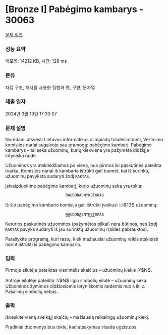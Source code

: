 # [Bronze I] Pabėgimo kambarys - 30063 

[문제 링크](https://www.acmicpc.net/problem/30063) 

### 성능 요약

메모리: 14212 KB, 시간: 128 ms

### 분류

자료 구조, 해시를 사용한 집합과 맵, 구현, 문자열

### 제출 일자

2024년 3월 19일 17:30:07

### 문제 설명

<p>Norėdami atšvęsti Lietuvos informatikos olimpiadų trisdešimtmetį, Vertinimo komisijos nariai sugalvojo sau pramogą: pabėgimo kambarį. Pabėgimo kambarys – tai seka užuominų, kurių kiekviena yra pažymėta didžiąja lotyniška raide.</p>

<p>Užuominos yra atskleidžiamos po vieną, nuo pirmos iki paskutinės pateikta tvarka. Komisijos nariai iš kambario ištrūkti gali tuomet, kai iš surinktų užuominų pavyksta sudaryti žodį <code>RAKTAS</code>.</p>

<p>Įsivaizduokime pabėgimo kambarį, kurio užuominų seka yra tokia:</p>

<p style="text-align: center;"><code>RAUDONASNYKSTUKAS</code></p>

<p>Iš šio pabėgimo kambario komisija gali ištrūkti įveikusi <mjx-container class="MathJax" jax="CHTML" style="font-size: 108.2%; position: relative;"><mjx-math class="MJX-TEX" aria-hidden="true"><mjx-mn class="mjx-n"><mjx-c class="mjx-c31"></mjx-c><mjx-c class="mjx-c33"></mjx-c></mjx-mn></mjx-math><mjx-assistive-mml unselectable="on" display="inline"><math xmlns="http://www.w3.org/1998/Math/MathML"><mn>13</mn></math></mjx-assistive-mml><span aria-hidden="true" class="no-mathjax mjx-copytext">$13$</span></mjx-container> užuominų:</p>

<p style="text-align: center;"><code><u>RA</u>UDON<u>A</u>SNY<u>KST</u>UKAS</code></p>

<p>Keturios paskutinės užuominos (pažymėtos pilkai) nėra būtinos, nes žodį <code>RAKTAS</code> pavyks sudaryti iš jau surinktų užuominų (raidės pabrauktos).</p>

<p>Parašykite programą, kuri rastų, kiek mažiausiai užuominų reikia atskleisti norint ištrūkti iš pabėgimo kambario.</p>

### 입력 

 <p>Pirmoje eilutėje pateiktas vienintelis skaičius – užuominų kiekis <mjx-container class="MathJax" jax="CHTML" style="font-size: 108.2%; position: relative;"><mjx-math class="MJX-TEX" aria-hidden="true"><mjx-mi class="mjx-i"><mjx-c class="mjx-c1D441 TEX-I"></mjx-c></mjx-mi></mjx-math><mjx-assistive-mml unselectable="on" display="inline"><math xmlns="http://www.w3.org/1998/Math/MathML"><mi>N</mi></math></mjx-assistive-mml><span aria-hidden="true" class="no-mathjax mjx-copytext">$N$</span></mjx-container>.</p>

<p>Antroje eilutėje pateikta <mjx-container class="MathJax" jax="CHTML" style="font-size: 108.2%; position: relative;"><mjx-math class="MJX-TEX" aria-hidden="true"><mjx-mi class="mjx-i"><mjx-c class="mjx-c1D441 TEX-I"></mjx-c></mjx-mi></mjx-math><mjx-assistive-mml unselectable="on" display="inline"><math xmlns="http://www.w3.org/1998/Math/MathML"><mi>N</mi></math></mjx-assistive-mml><span aria-hidden="true" class="no-mathjax mjx-copytext">$N$</span></mjx-container> ilgio simbolių eilutė – užuominų seka. Užuominos žymimos didžiosiomis lotyniškomis raidėmis nuo <code>A</code> iki <code>Z</code>. Pašalinių simbolių nebus.</p>

### 출력 

 <p>Išveskite vieną sveikąjį skaičių – mažiausią reikalingų užuominų kiekį.</p>

<p>Pradiniai duomenys bus tokie, kad atsakymas visada egzistuos.</p>

